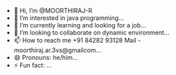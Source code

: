 - 👋 Hi, I’m @MOORTHIRAJ-R
- 👀 I’m interested in java programming...
- 🌱 I’m currently learning and looking for a job...
- 💞️ I’m looking to collaborate on dynamic environment...
- 📫 How to reach me +91 84282 93128  Mail - moorthiraj.ar.3vs@gmailcom...
- 😄 Pronouns: he/him...
- ⚡ Fun fact: ...

<!---
MOORTHIRAJ-R/MOORTHIRAJ-R is a ✨ special ✨ repository because its `README.md` (this file) appears on your GitHub profile.
You can click the Preview link to take a look at your changes.
--->
